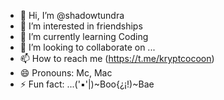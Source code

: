 - 👋 Hi, I’m @shadowtundra
- 👀 I’m interested in friendships
- 🌱 I’m currently learning Coding
- 💞️ I’m looking to collaborate on ...
- 📫 How to reach me (https://t.me/kryptcocoon)
- 😄 Pronouns: Mc, Mac
- ⚡ Fun fact: ...('▪'|)~Boo{¿¡!)~Bae

<!---
shadowtundra/shadowtundra is a ✨ special ✨ repository because its `README.md` (this file) appears on your GitHub profile.
You can click the Preview link to take a look at your changes.
--->
